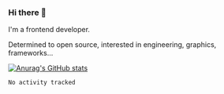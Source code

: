<!--
**zhaohuanyuu/zhaohuanyuu** is a ✨ _special_ ✨ repository because its `README.md` (this file) appears on your GitHub profile.
-->

### Hi there 👋
I'm a frontend developer.

Determined to open source, interested in engineering, graphics, frameworks...

[![Anurag's GitHub stats](https://github-readme-stats.vercel.app/api?username=anuraghazra)](https://github.com/anuraghazra/github-readme-stats)

<!--START_SECTION:waka-->

```text
No activity tracked
```

<!--END_SECTION:waka-->
